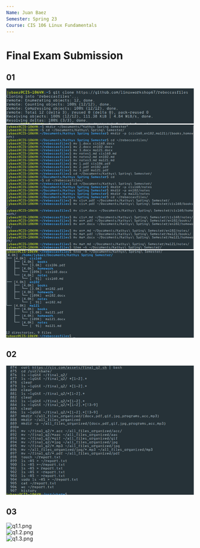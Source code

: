 ```yaml
---
Name: Juan Baez
Semester: Spring 23
Course: CIS 106 Linux Fundamentals
---
```


# Final Exam Submission

## 01
![q1.1.png](q1.1.png)<br>
![q1.2.png](q1.2.png)<br>
![q1.3.png](q1.3.png)<br>

## 02
![q1.1.png](q2.1.png)<br>

## 03
![q1.1.png]()<br>
![q1.2.png]()<br>
![q1.3.png]()<br>